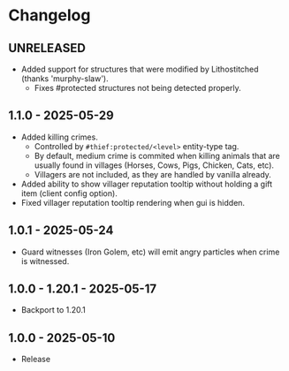 # Changelog

## UNRELEASED
- Added support for structures that were modified by Lithostitched (thanks 'murphy-slaw').
  - Fixes #protected structures not being detected properly.

## 1.1.0 - 2025-05-29
- Added killing crimes.
  - Controlled by `#thief:protected/<level>` entity-type tag.
  - By default, medium crime is commited when killing animals that are usually found in villages (Horses, Cows, Pigs, Chicken, Cats, etc).
  - Villagers are not included, as they are handled by vanilla already.
- Added ability to show villager reputation tooltip without holding a gift item (client config option). 
- Fixed villager reputation tooltip rendering when gui is hidden. 

## 1.0.1 - 2025-05-24
- Guard witnesses (Iron Golem, etc) will emit angry particles when crime is witnessed.

## 1.0.0 - 1.20.1 - 2025-05-17
- Backport to 1.20.1

## 1.0.0 - 2025-05-10
- Release